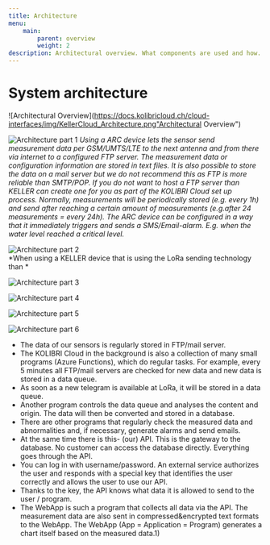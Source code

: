 ```yaml
---
title: Architecture
menu:
    main:
        parent: overview
        weight: 2
description: Architectural overview. What components are used and how.
---
```


# System architecture
![Architectural Overview](https://docs.kolibricloud.ch/cloud-interfaces/img/KellerCloud_Architecture.png"Architectural Overview")


![Architecture part 1](../../img/arch2.png) *Using a ARC device lets the sensor send measurement data per GSM/UMTS/LTE to the next antenna and from there via internet to a configured FTP server. The measurement data or configuration information are stored in text files. It is also possible to store the data on a mail server but we do not recommend this as FTP is more reliable than SMTP/POP. If you do not want to host a FTP server than KELLER can create one for you as part of the KOLIBRI Cloud set up process.*
*Normally, measurements will be periodically stored (e.g. every 1h) and send after reaching a certain amount of measurements (e.g.after 24 measurements = every 24h).*
*The ARC device can be configured in a way that it immediately triggers and sends a SMS/Email-alarm. E.g. when the water level reached a critical level.*

![Architecture part 2](../../img/arch1.png)  
*When using a KELLER device that is using the LoRa sending technology than *

![Architecture part 3](../../img/arch3.png)


![Architecture part 4](../../img/arch4.png)


![Architecture part 5](../../img/arch6.png)


![Architecture part 6](../../img/arch5.png)

- The data of our sensors is regularly stored in FTP/mail server.
- The KOLIBRI Cloud in the background is also a collection of many small programs (Azure Functions), which do regular tasks. For example, every 5 minutes all FTP/mail servers are checked for new data and new data is stored in a data queue.
- As soon as a new telegram is available at LoRa, it will be stored in a data queue.
- Another program controls the data queue and analyses the content and origin. The data will then be converted and stored in a database.
- There are other programs that regularly check the measured data and abnormalities and, if necessary, generate alarms and send emails.
- At the same time there is this- (our) API. This is the gateway to the database. No customer can access the database directly. Everything goes through the API.
- You can log in with username/password. An external service authorizes the user and responds with a special key that identifies the user correctly and allows the user to use our API.
- Thanks to the key, the API knows what data it is allowed to send to the user / program.
- The WebApp is such a program that collects all data via the API. The measurement data are also sent in compressed&encrypted text formats to the WebApp. The WebApp (App = Application = Program) generates a chart itself based on the measured data.1)
